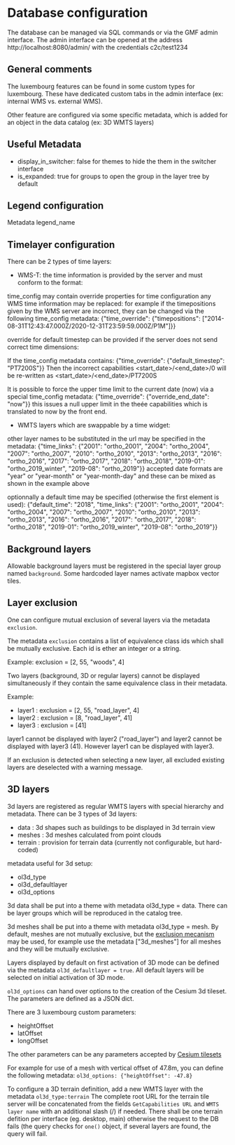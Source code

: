 Database configuration
======================

The database can be managed via SQL commands or via the GMF admin interface. The admin interface can be opened at the address  http://localhost:8080/admin/ with the credentials c2c/test1234


General comments
----------------

The luxembourg features can be found in some custom types for luxembourg. These have dedicated custom tabs in the admin interface (ex: internal WMS vs. external WMS).

Other feature are configured via some specific metadata, which is added for an object in the data catalog (ex: 3D WMTS layers)


Useful Metadata
---------------

- display_in_switcher: false for themes to hide the them in the switcher interface
- is_expanded: true for groups to open the group in the layer tree by default


Legend configuration
--------------------

Metadata legend_name


Timelayer configuration
-----------------------

There can be 2 types of time layers:
- WMS-T: the time information is provided by the server and must conform to the format:

time_config may contain override properties for time configuration
any WMS time information may be replaced:
for example if the timepositions given by the WMS server are incorrect, they can be changed via the following time_config metadata:
{"time_override": {"timepositions": ["2014-08-31T12:43:47.000Z/2020-12-31T23:59:59.000Z/P1M"]}}

override for default timestep can be provided if the server does not send correct time dimensions:

If the time_config metadata contains:
{"time_override": {"default_timestep": "PT7200S"}}
Then the incorrect capabilities <start_date>/<end_date>/0 will be re-written as <start_date>/<end_date>/PT7200S

It is possible to force the upper time limit to the current date (now) via a special time_config metadata:
{"time_override": {"override_end_date": "now"}}
this issues a null upper limit in the theée capabilities which is translated to now by the front end.


- WMTS layers which are swappable by a time widget:

other layer names to be substituted in the url may be specified in the metadata:
{"time_links": {"2001": "ortho_2001", "2004": "ortho_2004", "2007": "ortho_2007", "2010": "ortho_2010", "2013": "ortho_2013", "2016": "ortho_2016", "2017": "ortho_2017", "2018": "ortho_2018", "2019-01": "ortho_2019_winter", "2019-08": "ortho_2019"}}
accepted date formats are "year" or "year-month" or "year-month-day" and these can be mixed as shown in the example above

optionnally a default time may be specified (otherwise the first element is used):
{"default_time": "2018", "time_links": {"2001": "ortho_2001", "2004": "ortho_2004", "2007": "ortho_2007", "2010": "ortho_2010", "2013": "ortho_2013", "2016": "ortho_2016", "2017": "ortho_2017", "2018": "ortho_2018", "2019-01": "ortho_2019_winter", "2019-08": "ortho_2019"}}


Background layers
-----------------

Allowable background layers must be registered in the special layer group named `background`. Some hardcoded layer names activate mapbox vector tiles.


Layer exclusion
---------------

One can configure mutual exclusion of several layers via the metadata `exclusion`.

The metadata `exclusion` contains a list of equivalence class ids which shall be mutually exclusive. Each id is ether an integer or a string.

Example: exclusion = [2, 55, "woods", 4]


Two layers (background, 3D or regular layers) cannot be displayed simultaneously if they contain the same equivalence class in their metadata.

Example:
- layer1 : exclusion = [2, 55, "road_layer", 4]
- layer2 : exclusion = [8, "road_layer", 41]
- layer3 : exclusion = [41]

layer1 cannot be displayed with layer2 ("road_layer") and layer2 cannot be displayed with layer3 (41). However layer1 can be displayed with layer3.

If an exclusion is detected when selecting a new layer, all excluded existing layers are deselected with a warning message.


3D layers
---------

3d layers are registered as regular WMTS layers with special hierarchy and metadata. There can be 3 types of 3d layers:
- data : 3d shapes such as buildings to be displayed in 3d terrain view
- meshes : 3d meshes calculated from point clouds
- terrain : provision for terrain data (currently not configurable, but hard-coded)

metadata useful for 3d setup:
- ol3d_type
- ol3d_defaultlayer
- ol3d_options

3d data shall be put into a theme with metadata ol3d_type = data. There can be layer groups which will be reproduced in the catalog tree.

3d meshes shall be put into a theme with metadata ol3d_type = mesh. By default, meshes are not mutually exclusive, but the [exclusion mecanism](#layer-exclusion) may be used, for example use the metadata ["3d_meshes"] for all meshes and they will be mutually exclusive.

Layers displayed by default on first activation of 3D mode can be defined via the metadata `ol3d_defaultlayer = true`. All default layers will be selected on initial activation of 3D mode.

`ol3d_options` can hand over options to the creation of the Cesium 3d tileset. The parameters are defined as a JSON dict.

There are 3 luxembourg custom parameters:
- heightOffset
- latOffset
- longOffset

The other parameters can be any parameters accepted by [Cesium tilesets](https://cesium.com/learn/cesiumjs/ref-doc/Cesium3DTileset.html)

For example for use of a mesh with vertical offset of 47.8m, you can define the following metadata: `ol3d_options: {"heightOffset": -47.8}`

To configure a 3D terrain definition, add a new WMTS layer with the metadata `ol3d_type:terrain` The complete root URL for the terrain tile server will be concatenated from the fields `GetCapabilities URL` and `WMTS layer name` with an additional slash (/) if needed.
There shall be one terrain defition per interface (eg. desktop, main) otherwise the request to the DB fails (the query checks for `one()` object, if several layers are found, the query will fail.
